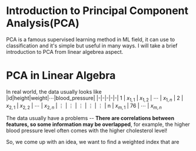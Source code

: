 # Introduction to Principal Component Analysis(PCA)
PCA is a famous supervised learning method in ML field, it can use to classification and it's simple but useful in many ways. I will take a brief introduction to PCA from linear algebrea aspect.

# PCA in Linear Algebra
In real world, the data usually looks like
|id|height|weight|$\cdots$|blood_pressure|
|-|-|-|-|-|
1 | $x_{1,1}$ | $x_{1,2}$ | $\cdots$ | $x_{1,n}$ |
2 | $x_{2,1}$ | $x_{2,2}$ | $\cdots$ | $x_{2,n}$ |
$\vdots$ | $\vdots$ | $\vdots$ | $\vdots$ | $\vdots$ | 
n | $x_{m,1}$ | 76 | $\cdots$ | $x_{m,n}$

The data usually have a problems -- **There are correlations between features, so some information may be overlapped**, for example, the higher blood pressure level often comes with the higher cholesterol level!
 
So, we come up with an idea, we want to find a weighted index that are 
